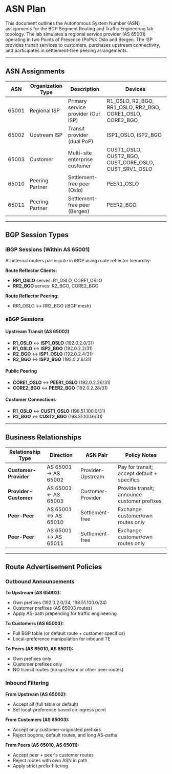 # ASN Plan

This document outlines the Autonomous System Number (ASN) assignments for the BGP Segment Routing and Traffic Engineering lab topology. The lab simulates a regional service provider (AS 65001) operating in two Points of Presence (PoPs): Oslo and Bergen. The ISP provides transit services to customers, purchases upstream connectivity, and participates in settlement-free peering arrangements.

---

## ASN Assignments

| ASN    | Organization Type | Description                         | Devices                                                   |
|--------|-------------------|-------------------------------------|-----------------------------------------------------------|
| 65001  | Regional ISP      | Primary service provider (Our ISP)  | R1_OSLO, R2_BGO, RR1_OSLO, RR2_BGO, CORE1_OSLO, CORE2_BGO |
| 65002  | Upstream ISP      | Transit provider (dual PoP)         | ISP1_OSLO, ISP2_BGO                                       |
| 65003  | Customer          | Multi-site enterprise customer      | CUST1_OSLO, CUST2_BGO, CUST_CORE_OSLO, CUST_SRV1_OSLO     |
| 65010  | Peering Partner   | Settlement-free peer (Oslo)         | PEER1_OSLO                                                |
| 65011  | Peering Partner   | Settlement-free peer (Bergen)       | PEER2_BGO                                                 |

---

## BGP Session Types

### iBGP Sessions (Within AS 65001)
All internal routers participate in iBGP using route reflector hierarchy:

**Route Reflector Clients:**
- **RR1_OSLO** serves: R1_OSLO, CORE1_OSLO
- **RR2_BGO** serves: R2_BGO, CORE2_BGO

**Route Reflector Peering:**
- RR1_OSLO ↔ RR2_BGO (iBGP mesh)

### eBGP Sessions

#### Upstream Transit (AS 65002)
- **R1_OSLO** ↔ **ISP1_OSLO** (192.0.2.0/31)
- **R1_OSLO** ↔ **ISP2_BGO** (192.0.2.2/31)
- **R2_BGO** ↔ **ISP1_OSLO** (192.0.2.4/31)
- **R2_BGO** ↔ **ISP2_BGO** (192.0.2.6/31)

#### Public Peering
- **CORE1_OSLO** ↔ **PEER1_OSLO** (192.0.2.26/31)
- **CORE2_BGO** ↔ **PEER2_BGO** (192.0.2.28/31)

#### Customer Connections
- **R1_OSLO** ↔ **CUST1_OSLO** (198.51.100.0/31)
- **R2_BGO** ↔ **CUST2_BGO** (198.51.100.6/31)

---

## Business Relationships

| Relationship Type     | Direction           | ASN Pair          | Policy Notes                                |
|-----------------------|---------------------|-------------------|---------------------------------------------|
| **Customer-Provider** | AS 65001 → AS 65002 | Provider-Upstream | Pay for transit; accept default + specifics |
| **Provider-Customer** | AS 65001 ← AS 65003 | Customer-Provider | Provide transit; announce customer prefixes |
| **Peer-Peer**         | AS 65001 ↔ AS 65010 | Settlement-free   | Exchange customer/own routes only           |
| **Peer-Peer**         | AS 65001 ↔ AS 65011 | Settlement-free   | Exchange customer/own routes only           |

---

## Route Advertisement Policies

### Outbound Announcements

**To Upstream (AS 65002):**
- Own prefixes (192.0.2.0/24, 198.51.100.0/24)
- Customer prefixes (AS 65003 routes)
- Apply AS-path prepending for traffic engineering

**To Customers (AS 65003):**
- Full BGP table (or default route + customer specifics)
- Local-preference manipulation for inbound TE

**To Peers (AS 65010, AS 65011):**
- Own prefixes only
- Customer prefixes only
- NO transit routes (no upstream or other peer routes)

### Inbound Filtering

**From Upstream (AS 65002):**
- Accept all (full table or default)
- Set local-preference based on ingress point

**From Customers (AS 65003):**
- Accept only customer-originated prefixes
- Reject bogons, default routes, and long AS-paths

**From Peers (AS 65010, AS 65011):**
- Accept peer + peer's customer routes
- Reject routes with own ASN in path
- Apply strict prefix filtering 